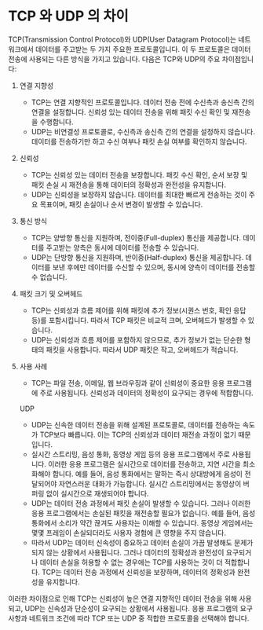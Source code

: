 # TCP 와 UDP 의 차이

TCP(Transmission Control Protocol)와 UDP(User Datagram Protocol)는 네트워크에서 데이터를 주고받는 두 가지 주요한 프로토콜입니다. 이 두 프로토콜은 데이터 전송에 사용되는 다른 방식을 가지고 있습니다. 다음은 TCP와 UDP의 주요 차이점입니다:

1. 연결 지향성
    - TCP는 연결 지향적인 프로토콜입니다. 데이터 전송 전에 수신측과 송신측 간의 연결을 설정합니다. 신뢰성 있는 데이터 전송을 위해 패킷 수신 확인 및 재전송을 수행합니다.
    - UDP는 비연결성 프로토콜로, 수신측과 송신측 간의 연결을 설정하지 않습니다. 데이터를 전송하기만 하고 수신 여부나 패킷 손실 여부를 확인하지 않습니다.
2. 신뢰성
    - TCP는 신뢰성 있는 데이터 전송을 보장합니다. 패킷 수신 확인, 순서 보장 및 패킷 손실 시 재전송을 통해 데이터의 정확성과 완전성을 유지합니다.
    - UDP는 신뢰성을 보장하지 않습니다. 데이터를 최대한 빠르게 전송하는 것이 주요 목표이며, 패킷 손실이나 순서 변경이 발생할 수 있습니다.
3. 통신 방식
    - TCP는 양방향 통신을 지원하며, 전이중(Full-duplex) 통신을 제공합니다. 데이터를 주고받는 양측은 동시에 데이터를 전송할 수 있습니다.
    - UDP는 단방향 통신을 지원하며, 반이중(Half-duplex) 통신을 제공합니다. 데이터를 보낸 후에만 데이터를 수신할 수 있으며, 동시에 양측이 데이터를 전송할 수 없습니다.
4. 패킷 크기 및 오버헤드
    - TCP는 신뢰성과 흐름 제어를 위해 패킷에 추가 정보(시퀀스 번호, 확인 응답 등)를 포함시킵니다. 따라서 TCP 패킷은 비교적 크며, 오버헤드가 발생할 수 있습니다.
    - UDP는 신뢰성과 흐름 제어를 포함하지 않으므로, 추가 정보가 없는 단순한 형태의 패킷을 사용합니다. 따라서 UDP 패킷은 작고, 오버헤드가 적습니다.
5. 사용 사례
    - TCP는 파일 전송, 이메일, 웹 브라우징과 같이 신뢰성이 중요한 응용 프로그램에 주로 사용됩니다. 신뢰성과 데이터의 정확성이 요구되는 경우에 적합합니다.
    
    UDP
    
    - UDP는 신속한 데이터 전송을 위해 설계된 프로토콜로, 데이터를 전송하는 속도가 TCP보다 빠릅니다. 이는 TCP의 신뢰성과 데이터 재전송 과정이 없기 때문입니다.
    - 실시간 스트리밍, 음성 통화, 동영상 게임 등의 응용 프로그램에서 주로 사용됩니다. 이러한 응용 프로그램은 실시간으로 데이터를 전송하고, 지연 시간을 최소화해야 합니다. 예를 들어, 음성 통화에서는 말하는 즉시 상대방에게 음성이 전달되어야 자연스러운 대화가 가능합니다. 실시간 스트리밍에서는 동영상이 버퍼링 없이 실시간으로 재생되어야 합니다.
    - UDP는 데이터 전송 과정에서 패킷 손실이 발생할 수 있습니다. 그러나 이러한 응용 프로그램에서는 손실된 패킷을 재전송할 필요가 없습니다. 예를 들어, 음성 통화에서 소리가 약간 끊겨도 사용자는 이해할 수 있습니다. 동영상 게임에서는 몇몇 프레임이 손실되더라도 사용자 경험에 큰 영향을 주지 않습니다.
    - 따라서 UDP는 데이터 신속성이 중요하고 데이터 손실이 가끔 발생해도 문제가 되지 않는 상황에서 사용됩니다. 그러나 데이터의 정확성과 완전성이 요구되거나 데이터 손실을 허용할 수 없는 경우에는 TCP를 사용하는 것이 더 적합합니다. TCP는 데이터 전송 과정에서 신뢰성을 보장하며, 데이터의 정확성과 완전성을 유지합니다.

이러한 차이점으로 인해 TCP는 신뢰성이 높은 연결 지향적인 데이터 전송을 위해 사용되고, UDP는 신속성과 단순성이 요구되는 상황에서 사용됩니다. 응용 프로그램의 요구 사항과 네트워크 조건에 따라 TCP 또는 UDP 중 적합한 프로토콜을 선택해야 합니다.

